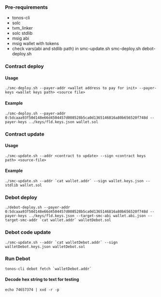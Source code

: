 ### Pre-requirements

- tonos-cli
- solc
- tvm_linker
- solc stdlib
- msig abi
- msig wallet with tokens
- check vars(abi and stdlib path) in smc-update.sh smc-deploy.sh debot-deploy.sh

### Contract deploy

#### Usage
```
./smc-deploy.sh --payer-addr <wallet address to pay for init> --payer-keys <wallet keys path> <source file>
```

#### Example
```
./smc-deploy.sh --payer-addr 0:5dcaaa93f50d148e66d4504457d008528b5ca0d1365146816a80b656520f748d --payer-keys ../keys/fld.keys.json wallet.sol
```

### Contract update

#### Usage
```
./smc-update.sh --addr <contract to update> --sign <contract keys path> <source-file>
```

#### Example
```
./smc-update.sh --addr `cat wallet.addr` --sign wallet.keys.json --stdlib wallet.sol
```

### Debot deploy
```
./debot-deploy.sh --payer-addr 0:5dcaaa93f50d148e66d4504457d008528b5ca0d1365146816a80b656520f748d --payer-keys ../keys/fld.keys.json --target-smc-abi wallet.abi.json --target-smc-addr `cat wallet.addr` walletDebot.sol
```

### Debot code update
```
./smc-update.sh --addr `cat walletDebot.addr` --sign walletDebot.keys.json walletDebot.sol
```

### Run Debot
```
tonos-cli debot fetch `walletDebot.addr`
```

#### Decode hex string to text for testing
```
echo 74657374 | xxd -r -p
```

